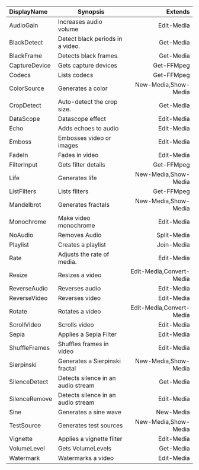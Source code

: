 |DisplayName|Synopsis|Extends|
|:-|-|-:|
|AudioGain|Increases audio volume|Edit-Media|
|BlackDetect|Detect black periods in a video.|Get-Media|
|BlackFrame|Detects black frames.|Get-Media|
|CaptureDevice|Gets capture devices|Get-FFMpeg|
|Codecs|Lists codecs|Get-FFMpeg|
|ColorSource|Generates a color |New-Media,Show-Media|
|CropDetect|Auto-detect the crop size.|Get-Media|
|DataScope|Datascope effect|Edit-Media|
|Echo|Adds echoes to audio|Edit-Media|
|Emboss|Embosses video or images|Edit-Media|
|FadeIn|Fades in video|Edit-Media|
|FilterInput|Gets filter details|Get-FFMpeg|
|Life|Generates life|New-Media,Show-Media|
|ListFilters|Lists filters|Get-FFMpeg|
|Mandelbrot|Generates fractals|New-Media,Show-Media|
|Monochrome|Make video monochrome |Edit-Media|
|NoAudio|Removes Audio|Split-Media|
|Playlist|Creates a playlist|Join-Media|
|Rate|Adjusts the rate of media.|Edit-Media|
|Resize|Resizes a video|Edit-Media,Convert-Media|
|ReverseAudio|Reverses audio|Edit-Media|
|ReverseVideo|Reverses video|Edit-Media|
|Rotate|Rotates a video|Edit-Media,Convert-Media|
|ScrollVideo|Scrolls video|Edit-Media|
|Sepia|Applies a Sepia Filter|Edit-Media|
|ShuffleFrames|Shuffles frames in video|Edit-Media|
|Sierpinski|Generates a Sierpinski fractal |New-Media,Show-Media|
|SilenceDetect|Detects silence in an audio stream|Get-Media|
|SilenceRemove|Detects silence in an audio stream|Edit-Media|
|Sine|Generates a sine wave|New-Media|
|TestSource|Generates test sources|New-Media,Show-Media|
|Vignette|Applies a vignette filter|Edit-Media|
|VolumeLevel|Gets VolumeLevels|Get-Media|
|Watermark|Watermarks a video|Edit-Media|

